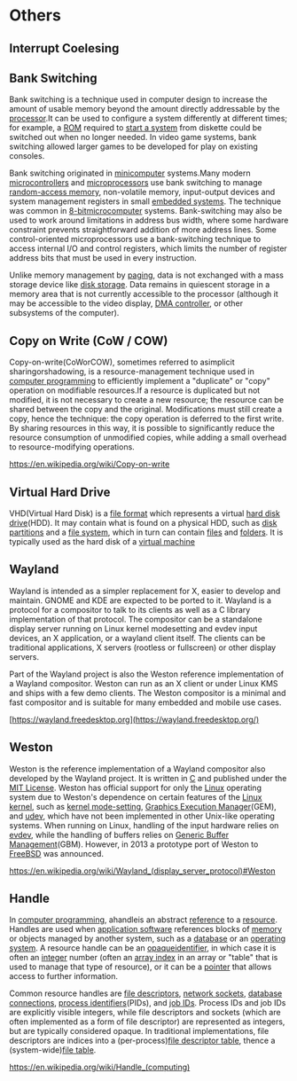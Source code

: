 # Others

## Interrupt Coelesing

## Bank Switching

Bank switching is a technique used in computer design to increase the amount of usable memory beyond the amount directly addressable by the [processor](https://en.wikipedia.org/wiki/Microprocessor).It can be used to configure a system differently at different times; for example, a [ROM](https://en.wikipedia.org/wiki/Read-only_memory) required to [start a system](https://en.wikipedia.org/wiki/Booting) from diskette could be switched out when no longer needed. In video game systems, bank switching allowed larger games to be developed for play on existing consoles.

Bank switching originated in [minicomputer](https://en.wikipedia.org/wiki/Minicomputer) systems.Many modern [microcontrollers](https://en.wikipedia.org/wiki/Microcontroller) and [microprocessors](https://en.wikipedia.org/wiki/Microprocessor) use bank switching to manage [random-access memory](https://en.wikipedia.org/wiki/Random-access_memory), non-volatile memory, input-output devices and system management registers in small [embedded systems](https://en.wikipedia.org/wiki/Embedded_system). The technique was common in [8-bit](https://en.wikipedia.org/wiki/8-bit)[microcomputer](https://en.wikipedia.org/wiki/Microcomputer) systems. Bank-switching may also be used to work around limitations in address bus width, where some hardware constraint prevents straightforward addition of more address lines. Some control-oriented microprocessors use a bank-switching technique to access internal I/O and control registers, which limits the number of register address bits that must be used in every instruction.

Unlike memory management by [paging](https://en.wikipedia.org/wiki/Paging), data is not exchanged with a mass storage device like [disk storage](https://en.wikipedia.org/wiki/Disk_storage). Data remains in quiescent storage in a memory area that is not currently accessible to the processor (although it may be accessible to the video display, [DMA controller](https://en.wikipedia.org/wiki/Direct_memory_access), or other subsystems of the computer).

## Copy on Write (CoW / COW)

Copy-on-write(CoWorCOW), sometimes referred to asimplicit sharingorshadowing, is a resource-management technique used in [computer programming](https://en.wikipedia.org/wiki/Computer_programming) to efficiently implement a "duplicate" or "copy" operation on modifiable resources.If a resource is duplicated but not modified, it is not necessary to create a new resource; the resource can be shared between the copy and the original. Modifications must still create a copy, hence the technique: the copy operation is deferred to the first write. By sharing resources in this way, it is possible to significantly reduce the resource consumption of unmodified copies, while adding a small overhead to resource-modifying operations.

<https://en.wikipedia.org/wiki/Copy-on-write>

## Virtual Hard Drive

VHD(Virtual Hard Disk) is a [file format](https://en.wikipedia.org/wiki/File_format) which represents a virtual [hard disk drive](https://en.wikipedia.org/wiki/Hard_disk_drive)(HDD). It may contain what is found on a physical HDD, such as [disk partitions](https://en.wikipedia.org/wiki/Disk_partition) and a [file system](https://en.wikipedia.org/wiki/File_system), which in turn can contain [files](https://en.wikipedia.org/wiki/Computer_file) and [folders](https://en.wikipedia.org/wiki/Folder_(computing)). It is typically used as the hard disk of a [virtual machine](https://en.wikipedia.org/wiki/Virtual_machine)

## Wayland

Wayland is intended as a simpler replacement for X, easier to develop and maintain. GNOME and KDE are expected to be ported to it.
Wayland is a protocol for a compositor to talk to its clients as well as a C library implementation of that protocol. The compositor can be a standalone display server running on Linux kernel modesetting and evdev input devices, an X application, or a wayland client itself. The clients can be traditional applications, X servers (rootless or fullscreen) or other display servers.

Part of the Wayland project is also the Weston reference implementation of a Wayland compositor. Weston can run as an X client or under Linux KMS and ships with a few demo clients. The Weston compositor is a minimal and fast compositor and is suitable for many embedded and mobile use cases.

[https://wayland.freedesktop.org](https://wayland.freedesktop.org/)

## Weston

Weston is the reference implementation of a Wayland compositor also developed by the Wayland project. It is written in [C](https://en.wikipedia.org/wiki/C_(programming_language)) and published under the [MIT License](https://en.wikipedia.org/wiki/MIT_License). Weston has official support for only the [Linux](https://en.wikipedia.org/wiki/Linux) operating system due to Weston's dependence on certain features of the [Linux kernel](https://en.wikipedia.org/wiki/Linux_kernel), such as [kernel mode-setting](https://en.wikipedia.org/wiki/KMS_driver), [Graphics Execution Manager](https://en.wikipedia.org/wiki/Graphics_Execution_Manager)(GEM), and [udev](https://en.wikipedia.org/wiki/Udev), which have not been implemented in other Unix-like operating systems. When running on Linux, handling of the input hardware relies on [evdev](https://en.wikipedia.org/wiki/Evdev), while the handling of buffers relies on [Generic Buffer Management](https://en.wikipedia.org/wiki/Generic_Buffer_Management)(GBM). However, in 2013 a prototype port of Weston to [FreeBSD](https://en.wikipedia.org/wiki/FreeBSD) was announced.

<https://en.wikipedia.org/wiki/Wayland_(display_server_protocol)#Weston>

## Handle

In [computer programming](https://en.wikipedia.org/wiki/Computer_programming), ahandleis an abstract [reference](https://en.wikipedia.org/wiki/Reference_(computer_science)) to a [resource](https://en.wikipedia.org/wiki/System_resource). Handles are used when [application software](https://en.wikipedia.org/wiki/Application_software) references blocks of [memory](https://en.wikipedia.org/wiki/Memory_(computing)) or objects managed by another system, such as a [database](https://en.wikipedia.org/wiki/Database) or an [operating system](https://en.wikipedia.org/wiki/Operating_system). A resource handle can be an [opaque](https://en.wikipedia.org/wiki/Opaque_data_type)[identifier](https://en.wikipedia.org/wiki/Identifier), in which case it is often an [integer](https://en.wikipedia.org/wiki/Integer) number (often an [array index](https://en.wikipedia.org/wiki/Array_index) in an array or "table" that is used to manage that type of resource), or it can be a [pointer](https://en.wikipedia.org/wiki/Pointer_(computer_programming)) that allows access to further information.

Common resource handles are [file descriptors](https://en.wikipedia.org/wiki/File_descriptor), [network sockets](https://en.wikipedia.org/wiki/Network_socket), [database connections](https://en.wikipedia.org/wiki/Database_connection), [process identifiers](https://en.wikipedia.org/wiki/Process_identifier)(PIDs), and [job IDs](https://en.wikipedia.org/wiki/Job_ID). Process IDs and job IDs are explicitly visible integers, while file descriptors and sockets (which are often implemented as a form of file descriptor) are represented as integers, but are typically considered opaque. In traditional implementations, file descriptors are indices into a (per-process)[file descriptor table](https://en.wikipedia.org/wiki/File_descriptor_table), thence a (system-wide)[file table](https://en.wikipedia.org/wiki/File_table).

<https://en.wikipedia.org/wiki/Handle_(computing)>
